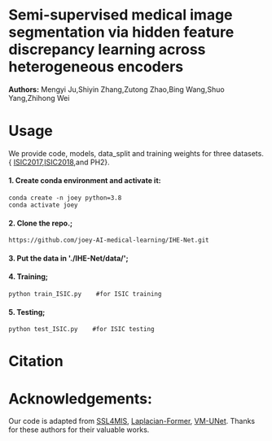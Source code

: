 # Semi-supervised medical image segmentation via hidden feature discrepancy learning across heterogeneous encoders

**Authors:**
Mengyi Ju,Shiyin Zhang,Zutong Zhao,Bing Wang,Shuo Yang,Zhihong Wei
# Usage
We provide code, models, data_split and training weights for three datasets.{ [ISIC2017](https://challenge.isic-archive.com/data/),[ISIC2018](https://challenge.isic-archive.com/data/),and PH2}.


#### 1. Create conda environment and activate it:
```
conda create -n joey python=3.8
conda activate joey
```

#### 2. Clone the repo.;

```
https://github.com/joey-AI-medical-learning/IHE-Net.git
```
#### 3. Put the data in './IHE-Net/data/';
#### 4. Training;
```
python train_ISIC.py    #for ISIC training
``` 
#### 5. Testing;
```
python test_ISIC.py    #for ISIC testing
```
# Citation
# Acknowledgements:
Our code is adapted from [SSL4MIS](https://github.com/HiLab-git/SSL4MIS), [Laplacian-Former](https://github.com/xmindflow/Laplacian-Former.git), [VM-UNet](https://github.com/JCruan519/VM-UNet.git). Thanks for these authors for their valuable works.
